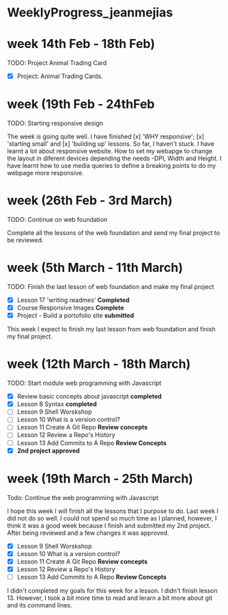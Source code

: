 # WeeklyProgress_jeanmejias
# week 14th Feb - 18th Feb)
TODO: Project Animal Trading Card

- [x] Project: Animal Trading Cards. 

# week (19th Feb - 24thFeb
TODO: Starting responsive design

The week is going quite well. I have finished [x] 'WHY responsive'; [x] 'starting small' and [x] 'building up' lessons. So far, I haven't stuck. 
I have learnt a lot about responsive website. How to set my webapge to change the layout in diferent devices depending the needs -DPI, Width and Height. 
I have learnt how to use media queries to define a breaking points to do my webpage more responsive. 

# week (26th Feb - 3rd March)
TODO: Continue on web foundation

Complete all the lessons of the web foundation and send my final project to be reviewed.

# week (5th March - 11th March)
TODO: Finish the last lesson of web foundation and make my final project
- [x] Lesson 17 'writing readmes' **Completed**
- [x] Course Responsive Images **Complete**
- [x] Project - Build a portofolio site **submitted**

This week I expect to finish my last lesson from web foundation and finish my final project. 

# week (12th March - 18th March)
TODO: Start module web programming with Javascript

- [x] Review basic concepts about javascript **completed**
- [x] Lesson 8 Syntax **completed**
- [ ] Lesson 9 Shell Worskshop
- [ ] Lesson 10 What is a version control? 
- [ ] Lesson 11 Create A Git Repo **Review concepts**
- [ ] Lesson 12 Review a Repo's History
- [ ] Lesson 13 Add Commits to A Repo **Review Concepts**
- [x] **2nd project approved**

# week (19th March - 25th March)
Todo: Continue the web programming with Javascript 

I hope this week I will finish all the lessons that I purpose to do. Last week I did not do so well. I could not spend so much time as I planned, however, I think it was a good week because I finish and submitted my 2nd project. After being reviewed and a few changes it was approved. 

- [x] Lesson 9 Shell Worskshop
- [x] Lesson 10 What is a version control? 
- [x] Lesson 11 Create A Git Repo **Review concepts**
- [x] Lesson 12 Review a Repo's History
- [ ] Lesson 13 Add Commits to A Repo **Review Concepts**

I didn't completed my goals for this week for a lesson. I didn't finish lesson 13. However, I took a bit more time to read and lerarn a bit more about git and its command lines. 
